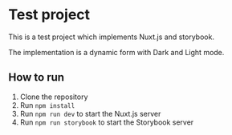 # Test project

This is a test project which implements Nuxt.js and storybook.

The implementation is a dynamic form with Dark and Light mode.

## How to run

1. Clone the repository
1. Run `npm install`
1. Run `npm run dev` to start the Nuxt.js server
1. Run `npm run storybook` to start the Storybook server
